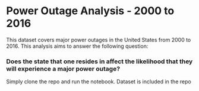 # Power Outage Analysis - 2000 to 2016

This dataset covers major power outages in the United States from 2000 to 2016. This analysis aims to answer the following question:

### Does the state that one resides in affect the likelihood that they will experience a major power outage?

Simply clone the repo and run the notebook. Dataset is included in the repo
